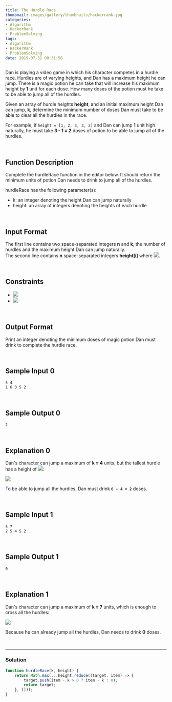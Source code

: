 ```yaml
---
title: The Hurdle Race
thumbnail: images/gallery/thumbnails/hackerrank.jpg
categories:
- Algorithm
- HackerRank
- ProblemSolving
tags:
- Algorithm
- HackerRank
- ProblemSolving
date: 2019-07-31 00:31:58
---
```

  

  
  
Dan is playing a video game in which his character competes in a hurdle race. Hurdles are of varying heights, and Dan has a maximum height he can jump. There is a magic potion he can take that will increase his maximum height by **1** unit for each dose. How many doses of the potion must he take to be able to jump all of the hurdles.

Given an array of hurdle heights **height**, and an initial maximum height Dan can jump, **k**, determine the minimum number of doses Dan must take to be able to clear all the hurdles in the race.

For example, if `height = [1, 2, 3, 3, 2]` and Dan can jump **1** unit high naturally, he must take **3 - 1 = 2** doses of potion to be able to jump all of the hurdles.

<br/>
<!-- more -->

## Function Description

Complete the hurdleRace function in the editor below. It should return the minimum units of potion Dan needs to drink to jump all of the hurdles.

hurdleRace has the following parameter(s):

- k: an integer denoting the height Dan can jump naturally
- height: an array of integers denoting the heights of each hurdle

<br/>

## Input Format

The first line contains two space-separated integers **n** and **k**, the number of hurdles and the maximum height Dan can jump naturally.  
The second line contains **n** space-separated integers **height[i]** where ![](https://latex.codecogs.com/gif.latex?0\leq&space;i<&space;n).

<br/>

## Constraints

- ![](https://latex.codecogs.com/gif.latex?1\leq&space;n,&space;k\leq&space;100)
- ![](https://latex.codecogs.com/gif.latex?1\leq&space;height[i]\leq&space;100)


<br/>

## Output Format

Print an integer denoting the minimum doses of magic potion Dan must drink to complete the hurdle race.

<br/>

## Sample Input 0
```
5 4
1 6 3 5 2
```

<br/>

## Sample Output 0
```
2
```

<br/>

## Explanation 0

Dan's character can jump a maximum of **k = 4** units, but the tallest hurdle has a height of ![](https://latex.codecogs.com/gif.latex?h_{1}&space;=&space;6):

![](https://github.com/alleyful/algorithm-solutions/raw/master/HackerRank/ProblemSolving/images/hurdleRace-01.png)

To be able to jump all the hurdles, Dan must drink **`6 - 4 = 2`** doses.

<br/>

## Sample Input 1
```
5 7
2 5 4 5 2
```

<br/>

## Sample Output 1
```
0
```

<br/>

## Explanation 1

Dan's character can jump a maximum of **k = 7** units, which is enough to cross all the hurdles:

![](https://github.com/alleyful/algorithm-solutions/raw/master/HackerRank/ProblemSolving/images/hurdleRace-02.png)

Because he can already jump all the hurdles, Dan needs to drink **0** doses.

<br/>

---

### Solution

```javascript
function hurdleRace(k, height) {
    return Math.max(...height.reduce((target, item) => {
        target.push(item - k > 0 ? item - k : 0);
        return target;
    }, []));
}
```